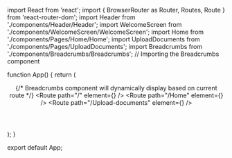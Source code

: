 import React from 'react';
import { BrowserRouter as Router, Routes, Route } from 'react-router-dom';
import Header from './components/Header/Header';
import WelcomeScreen from './components/WelcomeScreen/WelcomeScreen';
import Home from './components/Pages/Home/Home';
import UploadDocuments from './components/Pages/UploadDocuments';
import Breadcrumbs from './components/Breadcrumbs/Breadcrumbs'; // Importing the Breadcrumbs component

function App() {
    return (
        <Router>
            <div className="App">
                <Header />
                {/* Breadcrumbs component will dynamically display based on current route */}
                <Breadcrumbs />
                <Routes>
                    <Route path="/" element={<WelcomeScreen />} />
                    <Route path="/Home" element={<Home />} />
                    <Route path="/Upload-documents" element={<UploadDocuments />} />
                </Routes>
            </div>
        </Router>
    );
}

export default App;
